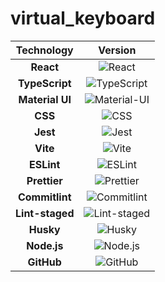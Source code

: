 # virtual_keyboard

|   Technology    |                                                   Version                                                   |
| :-------------: | :---------------------------------------------------------------------------------------------------------: |
|    **React**    |           ![React](https://img.shields.io/badge/React-^19.0.0-61DAFB?logo=react&logoColor=white)            |
| **TypeScript**  |    ![TypeScript](https://img.shields.io/badge/TypeScript-~5.7.2-3178C6?logo=typescript&logoColor=white)     |
| **Material UI** |     ![Material-UI](https://img.shields.io/badge/Material--UI-v7.1.0-blue.svg?logo=mui&logoColor=white)      |
|    **CSS**      |           ![CSS](https://img.shields.io/badge/CSS-v-3336699?&logo=css3&logoColor=white)                     |
|    **Jest**     |             ![Jest](https://img.shields.io/badge/Jest-^29.7.0-C21325?logo=jest&logoColor=white)             |
|    **Vite**     |             ![Vite](https://img.shields.io/badge/Vite-^6.3.1-646CFF?logo=vite&logoColor=white)              |
|   **ESLint**    |          ![ESLint](https://img.shields.io/badge/ESLint-^9.26.0-4B32C3?logo=eslint&logoColor=white)          |
|  **Prettier**   |       ![Prettier](https://img.shields.io/badge/Prettier-^3.5.3-F7B93E?logo=prettier&logoColor=white)        |
| **Commitlint**  |    ![Commitlint](https://img.shields.io/badge/Commitlint-^19.8.0-3F51B5?logo=commitlint&logoColor=white)    |
| **Lint-staged** | ![Lint-staged](https://img.shields.io/badge/Lint--staged-^15.5.1-DB7093?logo=githubactions&logoColor=white) |
|    **Husky**    |            ![Husky](https://img.shields.io/badge/Husky-^9.1.7-5D3A00?logo=husky&logoColor=white)            |
|   **Node.js**   |        ![Node.js](https://img.shields.io/badge/Node.js-v22.15.0-339933?logo=node.js&logoColor=white)        |
|   **GitHub**    |        ![GitHub](https://img.shields.io/badge/GitHub-Repository-181717?logo=github&logoColor=white)         |
